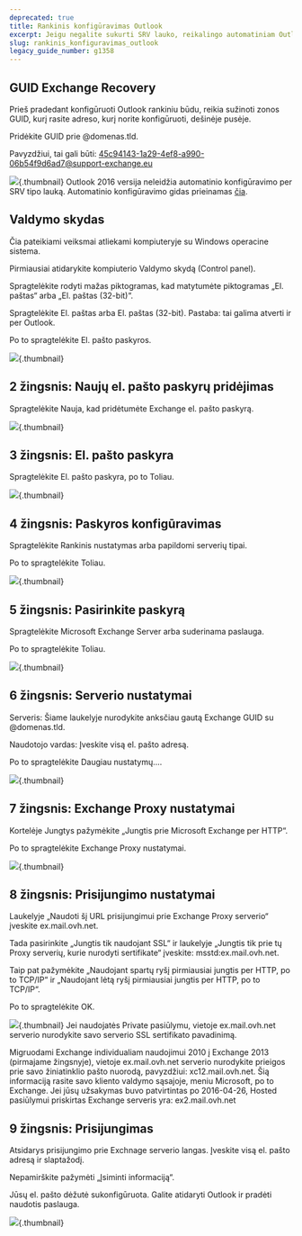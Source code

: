 ```yaml
---
deprecated: true
title: Rankinis konfigūravimas Outlook
excerpt: Jeigu negalite sukurti SRV lauko, reikalingo automatiniam Outlook konfigūravimui, sekite šio gido nurodymus, kad sukonfigūruotumėte Outlook patys
slug: rankinis_konfiguravimas_outlook
legacy_guide_number: g1358
---
```



## GUID Exchange Recovery
Prieš pradedant konfigūruoti Outlook rankiniu būdu, reikia sužinoti zonos GUID, kurį rasite adreso, kurį norite konfigūruoti, dešinėje pusėje.

Pridėkite GUID prie @domenas.tld.

Pavyzdžiui, tai gali būti:
45c94143-1a29-4ef8-a990-06b54f9d6ad7@support-exchange.eu

![](images/img_1568.jpg){.thumbnail}
Outlook 2016 versija neleidžia automatinio konfigūravimo per SRV tipo lauką. Automatinio konfigūravimo gidas prieinamas [čia](https://www.ovh.lt/g1245.automatinis-outlook-konfiguravimas).


## Valdymo skydas
Čia pateikiami veiksmai atliekami kompiuteryje su Windows operacine sistema.

Pirmiausiai atidarykite kompiuterio Valdymo skydą (Control panel).

Spragtelėkite rodyti mažas piktogramas, kad matytumėte piktogramas „El. paštas“ arba „El. paštas (32-bit)“.

Spragtelėkite El. paštas arba El. paštas (32-bit). Pastaba: tai galima atverti ir per Outlook.


Po to spragtelėkite El. pašto paskyros.

![](images/img_992.jpg){.thumbnail}


## 2 žingsnis: Naujų el. pašto paskyrų pridėjimas
Spragtelėkite Nauja, kad pridėtumėte Exchange el. pašto paskyrą.

![](images/img_1551.jpg){.thumbnail}


## 3 žingsnis: El. pašto paskyra
Spragtelėkite El. pašto paskyra, po to Toliau.

![](images/img_994.jpg){.thumbnail}


## 4 žingsnis: Paskyros konfigūravimas
Spragtelėkite Rankinis nustatymas arba papildomi serverių tipai.

Po to spragtelėkite Toliau.

![](images/img_1552.jpg){.thumbnail}


## 5 žingsnis: Pasirinkite paskyrą
Spragtelėkite Microsoft Exchange Server arba suderinama paslauga.

Po to spragtelėkite Toliau.

![](images/img_1553.jpg){.thumbnail}


## 6 žingsnis: Serverio nustatymai
Serveris: Šiame laukelyje nurodykite anksčiau gautą Exchange GUID su @domenas.tld.

Naudotojo vardas: Įveskite visą el. pašto adresą.

Po to spragtelėkite Daugiau nustatymų....

![](images/img_1554.jpg){.thumbnail}


## 7 žingsnis: Exchange Proxy nustatymai
Kortelėje Jungtys pažymėkite „Jungtis prie Microsoft Exchange per HTTP“.

Po to spragtelėkite Exchange Proxy nustatymai.

![](images/img_1555.jpg){.thumbnail}


## 8 žingsnis: Prisijungimo nustatymai
Laukelyje „Naudoti šį URL prisijungimui prie Exchange Proxy serverio“ įveskite ex.mail.ovh.net.

Tada pasirinkite „Jungtis tik naudojant SSL“ ir laukelyje „Jungtis tik prie tų Proxy serverių, kurie nurodyti sertifikate“ įveskite: msstd:ex.mail.ovh.net.

Taip pat pažymėkite „Naudojant spartų ryšį pirmiausiai jungtis per HTTP, po to TCP/IP“ ir „Naudojant lėtą ryšį pirmiausiai jungtis per HTTP, po to TCP/IP“.

Po to spragtelėkite OK.

![](images/img_1556.jpg){.thumbnail}
Jei naudojatės Private pasiūlymu, vietoje ex.mail.ovh.net serverio nurodykite savo serverio SSL sertifikato pavadinimą.

Migruodami Exchange individualiam naudojimui 2010 į Exchange 2013 (pirmajame žingsnyje), vietoje ex.mail.ovh.net serverio nurodykite prieigos prie savo žiniatinklio pašto nuorodą, pavyzdžiui: xc12.mail.ovh.net. Šią informaciją rasite savo kliento valdymo sąsajoje, meniu Microsoft, po to Exchange.
Jei jūsų užsakymas buvo patvirtintas po 2016-04-26, Hosted pasiūlymui priskirtas Exchange serveris yra: ex2.mail.ovh.net


## 9 žingsnis: Prisijungimas
Atsidarys prisijungimo prie Exchnage serverio langas. Įveskite visą el. pašto adresą ir slaptažodį.

Nepamirškite pažymėti „Įsiminti informaciją“.

Jūsų el. pašto dėžutė sukonfigūruota. Galite atidaryti Outlook ir pradėti naudotis paslauga.

![](images/img_1557.jpg){.thumbnail}

